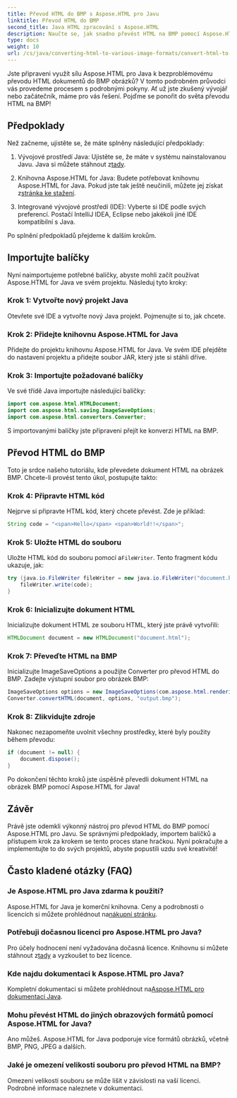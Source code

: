 ```yaml
---
title: Převod HTML do BMP s Aspose.HTML pro Javu
linktitle: Převod HTML do BMP
second_title: Java HTML zpracování s Aspose.HTML
description: Naučte se, jak snadno převést HTML na BMP pomocí Aspose.HTML pro Java. Podrobný průvodce s předpoklady a importy balíčků. Prozkoumat nyní!
type: docs
weight: 10
url: /cs/java/converting-html-to-various-image-formats/convert-html-to-bmp/
---
```


Jste připraveni využít sílu Aspose.HTML pro Java k bezproblémovému převodu HTML dokumentů do BMP obrázků? V tomto podrobném průvodci vás provedeme procesem s podrobnými pokyny. Ať už jste zkušený vývojář nebo začátečník, máme pro vás řešení. Pojďme se ponořit do světa převodu HTML na BMP!

## Předpoklady

Než začneme, ujistěte se, že máte splněny následující předpoklady:

1.  Vývojové prostředí Java: Ujistěte se, že máte v systému nainstalovanou Javu. Java si můžete stáhnout z[tady](https://www.java.com/download/).

2.  Knihovna Aspose.HTML for Java: Budete potřebovat knihovnu Aspose.HTML for Java. Pokud jste tak ještě neučinili, můžete jej získat z[stránka ke stažení](https://releases.aspose.com/html/java/).

3. Integrované vývojové prostředí (IDE): Vyberte si IDE podle svých preferencí. Postačí IntelliJ IDEA, Eclipse nebo jakékoli jiné IDE kompatibilní s Java.

Po splnění předpokladů přejdeme k dalším krokům.

## Importujte balíčky

Nyní naimportujeme potřebné balíčky, abyste mohli začít používat Aspose.HTML for Java ve svém projektu. Následuj tyto kroky:

### Krok 1: Vytvořte nový projekt Java

Otevřete své IDE a vytvořte nový Java projekt. Pojmenujte si to, jak chcete.

### Krok 2: Přidejte knihovnu Aspose.HTML for Java

Přidejte do projektu knihovnu Aspose.HTML for Java. Ve svém IDE přejděte do nastavení projektu a přidejte soubor JAR, který jste si stáhli dříve.

### Krok 3: Importujte požadované balíčky

Ve své třídě Java importujte následující balíčky:

```java
import com.aspose.html.HTMLDocument;
import com.aspose.html.saving.ImageSaveOptions;
import com.aspose.html.converters.Converter;
```

S importovanými balíčky jste připraveni přejít ke konverzi HTML na BMP.

## Převod HTML do BMP

Toto je srdce našeho tutoriálu, kde převedete dokument HTML na obrázek BMP. Chcete-li provést tento úkol, postupujte takto:

### Krok 4: Připravte HTML kód

Nejprve si připravte HTML kód, který chcete převést. Zde je příklad:

```java
String code = "<span>Hello</span> <span>World!!</span>";
```

### Krok 5: Uložte HTML do souboru

Uložte HTML kód do souboru pomocí a`FileWriter`. Tento fragment kódu ukazuje, jak:

```java
try (java.io.FileWriter fileWriter = new java.io.FileWriter("document.html")) {
    fileWriter.write(code);
}
```

### Krok 6: Inicializujte dokument HTML

Inicializujte dokument HTML ze souboru HTML, který jste právě vytvořili:

```java
HTMLDocument document = new HTMLDocument("document.html");
```

### Krok 7: Převeďte HTML na BMP

Inicializujte ImageSaveOptions a použijte Converter pro převod HTML do BMP. Zadejte výstupní soubor pro obrázek BMP:

```java
ImageSaveOptions options = new ImageSaveOptions(com.aspose.html.rendering.image.ImageFormat.Bmp);
Converter.convertHTML(document, options, "output.bmp");
```

### Krok 8: Zlikvidujte zdroje

Nakonec nezapomeňte uvolnit všechny prostředky, které byly použity během převodu:

```java
if (document != null) {
    document.dispose();
}
```

Po dokončení těchto kroků jste úspěšně převedli dokument HTML na obrázek BMP pomocí Aspose.HTML for Java!

## Závěr

Právě jste odemkli výkonný nástroj pro převod HTML do BMP pomocí Aspose.HTML pro Javu. Se správnými předpoklady, importem balíčků a přístupem krok za krokem se tento proces stane hračkou. Nyní pokračujte a implementujte to do svých projektů, abyste popustili uzdu své kreativitě!

## Často kladené otázky (FAQ)

### Je Aspose.HTML pro Java zdarma k použití?
 Aspose.HTML for Java je komerční knihovna. Ceny a podrobnosti o licencích si můžete prohlédnout na[nákupní stránku](https://purchase.aspose.com/buy).

### Potřebuji dočasnou licenci pro Aspose.HTML pro Java?
 Pro účely hodnocení není vyžadována dočasná licence. Knihovnu si můžete stáhnout z[tady](https://releases.aspose.com/) a vyzkoušet to bez licence.

### Kde najdu dokumentaci k Aspose.HTML pro Java?
 Kompletní dokumentaci si můžete prohlédnout na[Aspose.HTML pro dokumentaci Java](https://reference.aspose.com/html/java/).

### Mohu převést HTML do jiných obrazových formátů pomocí Aspose.HTML for Java?
Ano můžeš. Aspose.HTML for Java podporuje více formátů obrázků, včetně BMP, PNG, JPEG a dalších.

### Jaké je omezení velikosti souboru pro převod HTML na BMP?
Omezení velikosti souboru se může lišit v závislosti na vaší licenci. Podrobné informace naleznete v dokumentaci.